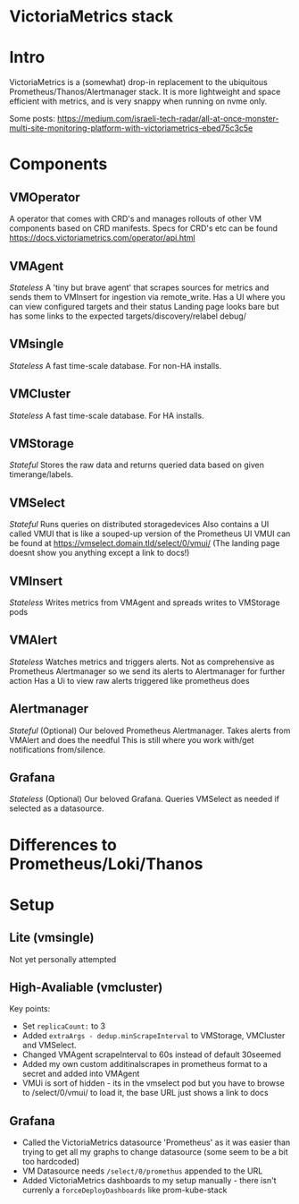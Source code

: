 # VictoriaMetrics stack

# Intro

VictoriaMetrics is a (somewhat) drop-in replacement to the ubiquitous Prometheus/Thanos/Alertmanager stack.
It is more lightweight and space efficient with metrics, and is very snappy when running on nvme only.

Some posts:
https://medium.com/israeli-tech-radar/all-at-once-monster-multi-site-monitoring-platform-with-victoriametrics-ebed75c3c5e

# Components

## VMOperator

A operator that comes with CRD's and manages rollouts of other VM components based on CRD manifests.
Specs for CRD's etc can be found https://docs.victoriametrics.com/operator/api.html

## VMAgent

_Stateless_
A 'tiny but brave agent' that scrapes sources for metrics and sends them to VMInsert for ingestion via remote_write.
Has a UI where you can view configured targets and their status
Landing page looks bare but has some links to the expected targets/discovery/relabel debug/

## VMsingle

_Stateless_
A fast time-scale database. For non-HA installs.

## VMCluster

_Stateless_
A fast time-scale database. For HA installs.

## VMStorage

_Stateful_
Stores the raw data and returns queried data based on given timerange/labels.

## VMSelect

_Stateful_
Runs queries on distributed storagedevices
Also contains a UI called VMUI that is like a souped-up version of the Prometheus UI
VMUI can be found at https://vmselect.domain.tld/select/0/vmui/
(The landing page doesnt show you anything except a link to docs!)

## VMInsert

_Stateless_
Writes metrics from VMAgent and spreads writes to VMStorage pods

## VMAlert

_Stateless_
Watches metrics and triggers alerts. Not as comprehensive as Prometheus Alertmanager so we send its alerts to Alertmanager for further action
Has a Ui to view raw alerts triggered like prometheus does

## Alertmanager

_Stateful_ (Optional)
Our beloved Prometheus Alertmanager. Takes alerts from VMAlert and does the needful
This is still where you work with/get notifications from/silence.

## Grafana

_Stateless_ (Optional)
Our beloved Grafana. Queries VMSelect as needed if selected as a datasource.

# Differences to Prometheus/Loki/Thanos

# Setup

## Lite (vmsingle)

Not yet personally attempted

## High-Avaliable (vmcluster)

Key points:

- Set `replicaCount:` to 3
- Added `extraArgs - dedup.minScrapeInterval` to VMStorage, VMCluster and VMSelect.
- Changed VMAgent scrapeInterval to 60s instead of default 30seemed
- Added my own custom additinalscrapes in prometheus format to a secret and added into VMAgent
- VMUi is sort of hidden - its in the vmselect pod but you have to browse to /select/0/vmui/ to load it, the base URL just shows a link to docs

## Grafana

- Called the VictoriaMetrics datasource 'Prometheus' as it was easier than trying to get all my graphs to change datasource (some seem to be a bit too hardcoded)
- VM Datasource needs `/select/0/promethus` appended to the URL
- Added VictoriaMetrics dashboards to my setup manually - there isn't currenly a `forceDeployDashboards` like prom-kube-stack

